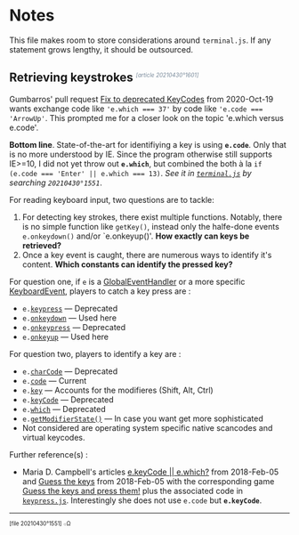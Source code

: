 ﻿<style>
   span.Time12Stamp { font-size:x-small; color:LightSlateGray; font-style:italic; white-space:nowrap; font-weight:normal; vertical-align:super; }
   span.Time12Hidden { display:none; }
</style>

# Notes

This file makes room to store considerations around `terminal.js`.
If any statement grows lengthy, it should be outsourced.

## Retrieving keystrokes <a name="retrieving_keystrokes"></a><span class="Time12Stamp">[article 20210430°1601]</span>

Gumbarros' pull request
[Fix to deprecated KeyCodes](https://github.com/eosterberg/terminaljs/pull/12)
from 2020-Oct-19 wants exchange code like `'e.which === 37'` by code like `'e.code === 'ArrowUp'`.
This prompted me for a closer look on the topic 'e.which versus e.code'.

**Bottom line**.
State-of-the-art for identifiying a key is using **`e.code`**.
Only that is no more understood by IE. Since the program otherwise
still supports IE>=10, I did not yet throw out **`e.which`**,
but combined the both à la `if (e.code === 'Enter' || e.which === 13)`.
_See it in [`terminal.js`](./terminal.js) by searching `20210430°1551`_.


For reading keyboard input, two questions are to tackle:
1. For detecting key strokes, there exist multiple functions.
    Notably, there is no simple function like `getKey()`,
    instead only the halfe-done events `e.onkeydown()` and/or `e.onkeyup()'.
    **How exactly can keys be retrieved?**
2. Once a key event is caught, there are numerous ways to identify it's content.
    **Which constants can identify the pressed key?**

For question one, if `e` is a
[GlobalEventHandler](https://developer.mozilla.org/en-US/docs/Web/API/GlobalEventHandlers)
or a more specific [KeyboardEvent](https://developer.mozilla.org/en-US/docs/Web/API/KeyboardEvent),
players to catch a key press are :
- `e.`[`keypress`](https://developer.mozilla.org/en-US/docs/Web/API/Document/keypress_event) — Deprecated
- `e.`[`onkeydown`](https://developer.mozilla.org/en-US/docs/Web/API/GlobalEventHandlers/onkeydown) — Used here
- `e.`[`onkeypress`](https://developer.mozilla.org/en-US/docs/Web/API/GlobalEventHandlers/onkeypress) — Deprecated
- `e.`[`onkeyup`](https://developer.mozilla.org/en-US/docs/Web/API/GlobalEventHandlers/onkeyup) — Used here

For question two, players to identify a key are :
- `e.`[`charCode`](https://developer.mozilla.org/en-US/docs/Web/API/KeyboardEvent/charCode) — Deprecated
- `e.`[`code`](https://developer.mozilla.org/en-US/docs/Web/API/KeyboardEvent/code) — Current
- `e.`[`key`](https://developer.mozilla.org/en-US/docs/Web/API/KeyboardEvent/key) — Accounts for the modifieres (Shift, Alt, Ctrl)
- `e.`[`keyCode`](https://developer.mozilla.org/en-US/docs/Web/API/KeyboardEvent/keyCode) — Deprecated
- `e.`[`which`](https://developer.mozilla.org/en-US/docs/Web/API/KeyboardEvent/which) — Deprecated
- `e.`[`getModifierState()`](https://developer.mozilla.org/en-US/docs/Web/API/KeyboardEvent/getModifierState) — In case you want get more sophisticated
- Not considered are operating system specific native scancodes and virtual keycodes.

Further reference(s) :

- Maria D. Campbell's articles [e.keyCode || e.which?](https://www.mariadcampbell.com/blog/e-keycode-e-which/)
  <span class="Time12Hidden">[ref 20210430°1622]</span> from 2018-Feb-05 and
  [Guess the keys](https://www.mariadcampbell.com/blog/guess-the-keys/)
  <span class="Time12Hidden">[ref 20210430°1624]</span>
  from 2018-Feb-05 with the corresponding game
  [Guess the keys and press them!](https://interglobalmedia.github.io/guess-the-keys/)
  <span class="Time12Hidden">[ref 20210430°1625]</span>
  plus the associated code in
  [`keypress.js`](https://interglobalmedia.github.io/guess-the-keys/keypress.js).
  <span class="Time12Hidden">[ref 20210430°1626]</span>
  Interestingly she does not use `e.code` but **`e.keyCode`**.

---

<sup><sub>[file 20210430°1551] ܀Ω</sub></sup>
